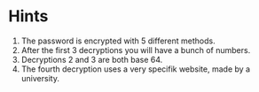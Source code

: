 # Hints
1. The password is encrypted with 5 different methods.
2. After the first 3 decryptions you will have a bunch of numbers.
3. Decryptions 2 and 3 are both base 64.
4. The fourth decryption uses a very specifik website, made by a university.
